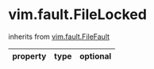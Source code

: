 vim.fault.FileLocked
====================
inherits from [vim.fault.FileFault](docs/vim.fault.FileFault.md)

| property | type | optional |
|:---------|:-----|:---------|
